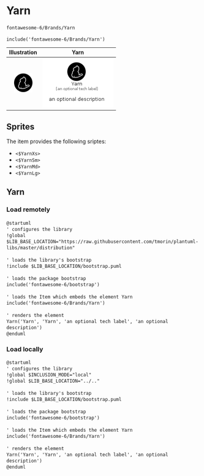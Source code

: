 # Yarn


```text
fontawesome-6/Brands/Yarn
```

```text
include('fontawesome-6/Brands/Yarn')
```



| Illustration | Yarn |
| :---: | :---: |
| ![illustration for Illustration](../../fontawesome-6/Brands/Yarn.png) | ![illustration for Yarn](../../fontawesome-6/Brands/Yarn.Local.png) |



## Sprites
The item provides the following sriptes:

- `<$YarnXs>`
- `<$YarnSm>`
- `<$YarnMd>`
- `<$YarnLg>`





## Yarn

### Load remotely
```plantuml
@startuml
' configures the library
!global $LIB_BASE_LOCATION="https://raw.githubusercontent.com/tmorin/plantuml-libs/master/distribution"

' loads the library's bootstrap
!include $LIB_BASE_LOCATION/bootstrap.puml

' loads the package bootstrap
include('fontawesome-6/bootstrap')

' loads the Item which embeds the element Yarn
include('fontawesome-6/Brands/Yarn')

' renders the element
Yarn('Yarn', 'Yarn', 'an optional tech label', 'an optional description')
@enduml
```

### Load locally
```plantuml
@startuml
' configures the library
!global $INCLUSION_MODE="local"
!global $LIB_BASE_LOCATION="../.."

' loads the library's bootstrap
!include $LIB_BASE_LOCATION/bootstrap.puml

' loads the package bootstrap
include('fontawesome-6/bootstrap')

' loads the Item which embeds the element Yarn
include('fontawesome-6/Brands/Yarn')

' renders the element
Yarn('Yarn', 'Yarn', 'an optional tech label', 'an optional description')
@enduml
```

